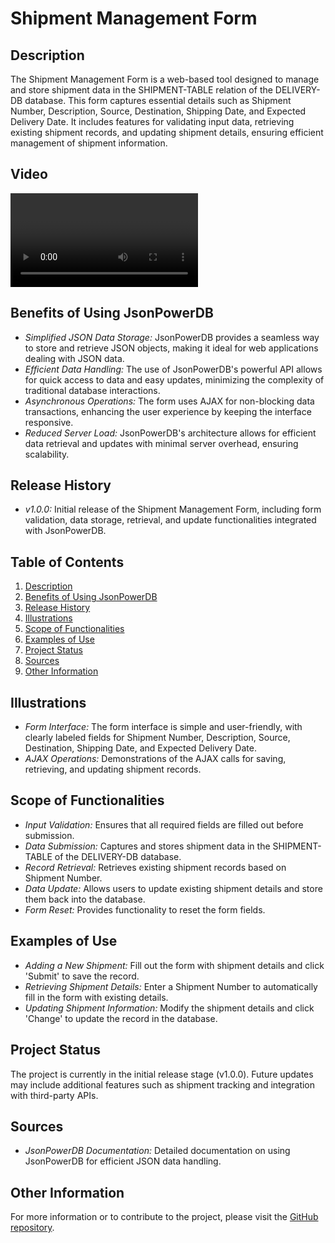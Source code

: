 # Shipment Management Form

## Description

The Shipment Management Form is a web-based tool designed to manage and store shipment data in the SHIPMENT-TABLE relation of the DELIVERY-DB database. This form captures essential details such as Shipment Number, Description, Source, Destination, Shipping Date, and Expected Delivery Date. It includes features for validating input data, retrieving existing shipment records, and updating shipment details, ensuring efficient management of shipment information.

## Video
<video>
https://github.com/user-attachments/assets/6946c530-dd99-48ed-89c0-88be3e2568f9
</video>

## Benefits of Using JsonPowerDB

- *Simplified JSON Data Storage:* JsonPowerDB provides a seamless way to store and retrieve JSON objects, making it ideal for web applications dealing with JSON data.
- *Efficient Data Handling:* The use of JsonPowerDB's powerful API allows for quick access to data and easy updates, minimizing the complexity of traditional database interactions.
- *Asynchronous Operations:* The form uses AJAX for non-blocking data transactions, enhancing the user experience by keeping the interface responsive.
- *Reduced Server Load:* JsonPowerDB's architecture allows for efficient data retrieval and updates with minimal server overhead, ensuring scalability.

## Release History

- *v1.0.0:* Initial release of the Shipment Management Form, including form validation, data storage, retrieval, and update functionalities integrated with JsonPowerDB.

## Table of Contents

1. [Description](#description)
2. [Benefits of Using JsonPowerDB](#benefits-of-using-jsonpowerdb)
3. [Release History](#release-history)
4. [Illustrations](#illustrations)
5. [Scope of Functionalities](#scope-of-functionalities)
6. [Examples of Use](#examples-of-use)
7. [Project Status](#project-status)
8. [Sources](#sources)
9. [Other Information](#other-information)

## Illustrations

- *Form Interface:* The form interface is simple and user-friendly, with clearly labeled fields for Shipment Number, Description, Source, Destination, Shipping Date, and Expected Delivery Date.
- *AJAX Operations:* Demonstrations of the AJAX calls for saving, retrieving, and updating shipment records.

## Scope of Functionalities

- *Input Validation:* Ensures that all required fields are filled out before submission.
- *Data Submission:* Captures and stores shipment data in the SHIPMENT-TABLE of the DELIVERY-DB database.
- *Record Retrieval:* Retrieves existing shipment records based on Shipment Number.
- *Data Update:* Allows users to update existing shipment details and store them back into the database.
- *Form Reset:* Provides functionality to reset the form fields.

## Examples of Use

- *Adding a New Shipment:* Fill out the form with shipment details and click 'Submit' to save the record.
- *Retrieving Shipment Details:* Enter a Shipment Number to automatically fill in the form with existing details.
- *Updating Shipment Information:* Modify the shipment details and click 'Change' to update the record in the database.

## Project Status

The project is currently in the initial release stage (v1.0.0). Future updates may include additional features such as shipment tracking and integration with third-party APIs.

## Sources

- *JsonPowerDB Documentation:* Detailed documentation on using JsonPowerDB for efficient JSON data handling.

## Other Information

For more information or to contribute to the project, please visit the [GitHub repository]([https://github.com/your-repo](https://github.com/HarishKarthik0376/Shipment-Form)).

